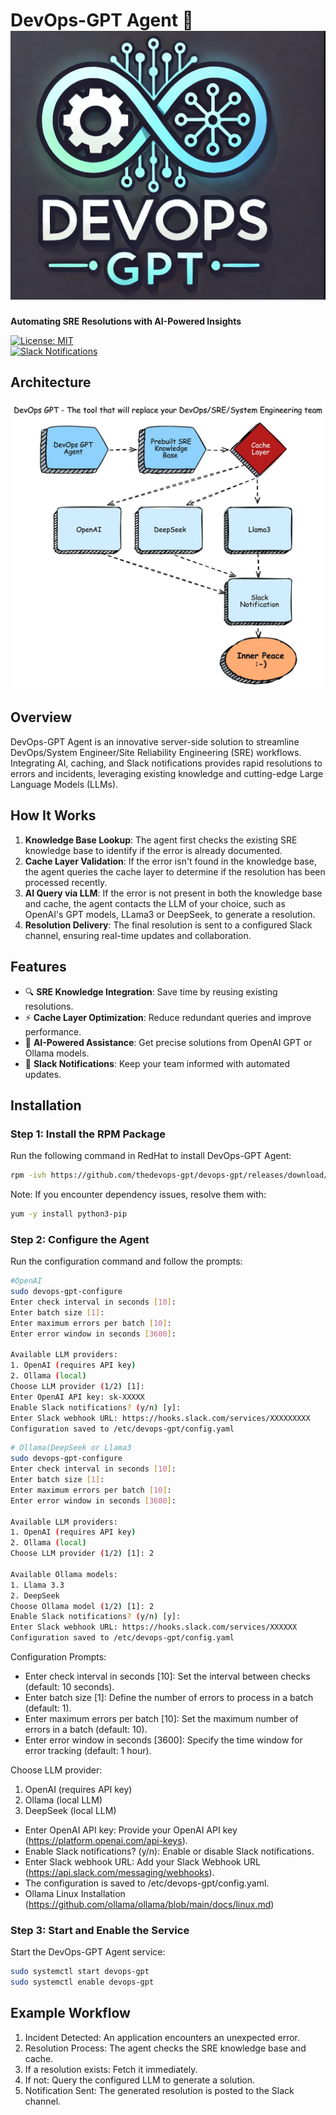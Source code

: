 # DevOps-GPT Agent 🚀  ![DevOps-GPT logo](devops-gpt-logo.png)
**Automating SRE Resolutions with AI-Powered Insights**

[![License: MIT](https://img.shields.io/badge/License-MIT-green.svg)](LICENSE)  
[![Slack Notifications](https://img.shields.io/badge/Slack-Notifications-blue)](https://slack.com)

## Architecture
![DevOps-GPT Agent](devops-gpt-agent-worflow.jpg)

## Overview  
DevOps-GPT Agent is an innovative server-side solution to streamline DevOps/System Engineer/Site Reliability Engineering (SRE) workflows. Integrating AI, caching, and Slack notifications provides rapid resolutions to errors and incidents, leveraging existing knowledge and cutting-edge Large Language Models (LLMs).  

## How It Works  
1. **Knowledge Base Lookup**: The agent first checks the existing SRE knowledge base to identify if the error is already documented.  
2. **Cache Layer Validation**: If the error isn't found in the knowledge base, the agent queries the cache layer to determine if the resolution has been processed recently.  
3. **AI Query via LLM**: If the error is not present in both the knowledge base and cache, the agent contacts the LLM of your choice, such as OpenAI's GPT models, LLama3 or DeepSeek, to generate a resolution.  
4. **Resolution Delivery**: The final resolution is sent to a configured Slack channel, ensuring real-time updates and collaboration.  

## Features  
- 🔍 **SRE Knowledge Integration**: Save time by reusing existing resolutions.  
- ⚡ **Cache Layer Optimization**: Reduce redundant queries and improve performance.  
- 🤖 **AI-Powered Assistance**: Get precise solutions from OpenAI GPT or Ollama models.  
- 📩 **Slack Notifications**: Keep your team informed with automated updates.  

## Installation  

### Step 1: Install the RPM Package  
Run the following command in RedHat to install DevOps-GPT Agent:  
```bash
rpm -ivh https://github.com/thedevops-gpt/devops-gpt/releases/download/0.0.1/devops-gpt-0.0.1-0.el9.x86_64.rpm
```
Note: If you encounter dependency issues, resolve them with:

```bash
yum -y install python3-pip
```


### Step 2: Configure the Agent
Run the configuration command and follow the prompts:

```bash
#OpenAI
sudo devops-gpt-configure
Enter check interval in seconds [10]: 
Enter batch size [1]: 
Enter maximum errors per batch [10]: 
Enter error window in seconds [3600]: 

Available LLM providers:
1. OpenAI (requires API key)
2. Ollama (local)
Choose LLM provider (1/2) [1]: 
Enter OpenAI API key: sk-XXXXX
Enable Slack notifications? (y/n) [y]: 
Enter Slack webhook URL: https://hooks.slack.com/services/XXXXXXXXX
Configuration saved to /etc/devops-gpt/config.yaml
```

```bash
# Ollama(DeepSeek or Llama3
sudo devops-gpt-configure 
Enter check interval in seconds [10]: 
Enter batch size [1]: 
Enter maximum errors per batch [10]: 
Enter error window in seconds [3600]: 

Available LLM providers:
1. OpenAI (requires API key)
2. Ollama (local)
Choose LLM provider (1/2) [1]: 2

Available Ollama models:
1. Llama 3.3
2. DeepSeek
Choose Ollama model (1/2) [1]: 2
Enable Slack notifications? (y/n) [y]: 
Enter Slack webhook URL: https://hooks.slack.com/services/XXXXXX
Configuration saved to /etc/devops-gpt/config.yaml
```

Configuration Prompts:

- Enter check interval in seconds [10]: Set the interval between checks (default: 10 seconds).
- Enter batch size [1]: Define the number of errors to process in a batch (default: 1).
- Enter maximum errors per batch [10]: Set the maximum number of errors in a batch (default: 10).
- Enter error window in seconds [3600]: Specify the time window for error tracking (default: 1 hour).

Choose LLM provider:
1. OpenAI (requires API key)
2. Ollama (local LLM)
3. DeepSeek (local LLM)

- Enter OpenAI API key: Provide your OpenAI API key (https://platform.openai.com/api-keys).
- Enable Slack notifications? (y/n): Enable or disable Slack notifications.
- Enter Slack webhook URL: Add your Slack Webhook URL (https://api.slack.com/messaging/webhooks).
- The configuration is saved to /etc/devops-gpt/config.yaml.
- Ollama Linux Installation (https://github.com/ollama/ollama/blob/main/docs/linux.md)

### Step 3: Start and Enable the Service
Start the DevOps-GPT Agent service:
```bash
sudo systemctl start devops-gpt
sudo systemctl enable devops-gpt
```

## Example Workflow

1. Incident Detected: An application encounters an unexpected error.
2. Resolution Process: The agent checks the SRE knowledge base and cache.
3. If a resolution exists: Fetch it immediately.
4. If not: Query the configured LLM to generate a solution.
5. Notification Sent: The generated resolution is posted to the Slack channel.
